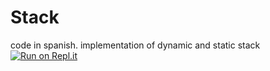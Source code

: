 # Stack
code in spanish. implementation of dynamic and static stack
[![Run on Repl.it](https://repl.it/badge/github/LuckySeventy7/Stack)](https://repl.it/github/LuckySeventy7/Stack)